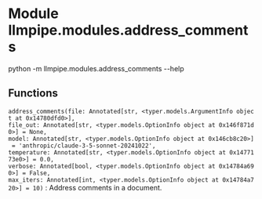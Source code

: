 Module llmpipe.modules.address_comments
=======================================
python -m llmpipe.modules.address_comments --help

Functions
---------

`address_comments(file: Annotated[str, <typer.models.ArgumentInfo object at 0x14780dfd0>], file_out: Annotated[str, <typer.models.OptionInfo object at 0x146f871d0>] = None, model: Annotated[str, <typer.models.OptionInfo object at 0x146cb8c20>] = 'anthropic/claude-3-5-sonnet-20241022', temperature: Annotated[str, <typer.models.OptionInfo object at 0x1477173e0>] = 0.0, verbose: Annotated[bool, <typer.models.OptionInfo object at 0x14784a690>] = False, max_iters: Annotated[int, <typer.models.OptionInfo object at 0x14784a720>] = 10)`
:   Address comments in a document.